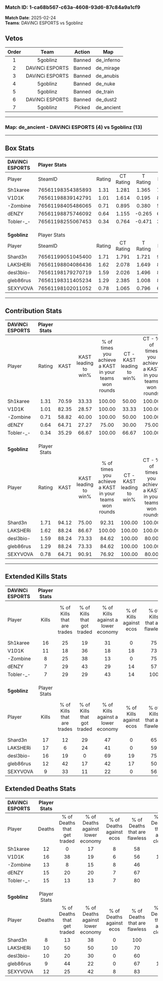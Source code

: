 ### Match ID: 1-ca68b567-c63a-4608-93d6-87c84a9a1cf9  
**Match Date**: 2025-02-24  
**Teams**: DAViNCi ESPORTS vs 5goblinz  

## Vetos  

| Order | Team | Action | Map |
| :---: | :--: | :----: | --- |
| 1 | 5goblinz | Banned | de_inferno |
| 2 | DAViNCi ESPORTS | Banned | de_mirage |
| 3 | DAViNCi ESPORTS | Banned | de_anubis |
| 4 | 5goblinz | Banned | de_nuke |
| 5 | 5goblinz | Banned | de_train |
| 6 | DAViNCi ESPORTS | Banned | de_dust2 |
| 7 | 5goblinz | Picked | de_ancient |

---  

### **Map**: de_ancient - DAViNCi ESPORTS (4) vs 5goblinz (13)  
---  

## Box Stats  

| **DAViNCi ESPORTS** | Player Stats      |        |           |          |       |       |       |         |        |      |     |
| :- | :- | :-: | :-: | :-: | :-: | :-: | :-: | :-: | :-: | :-: | :-: |
| Player              | SteamID           | Rating | CT Rating | T Rating | KAST  |  ADR  | Kills | Assists | Deaths | K/D  | HS% |
| Sh1karee            | 76561198354385893 |  1.31  |   1.281   |  1.365   | 70.59 | 89.2  |  16   |    1    |   12   | 1.33 | 43  |
| V1D1K               | 76561198839142791 |  1.01  |   1.614   |  0.195   | 82.35 | 78.7  |  11   |    6    |   16   | 0.69 | 54  |
| -Zombine            | 76561198405486065 |  0.71  |   0.895   |  0.380   | 58.82 | 62.0  |   8   |    4    |   13   | 0.62 | 75  |
| dENZY               | 76561198875746092 |  0.64  |   1.155   |  -0.265  | 64.71 | 60.2  |   7   |    5    |   15   | 0.47 | 57  |
| Tobler-_-           | 76561198255067453 |  0.34  |   0.764   |  -0.471  | 35.29 | 39.6  |   7   |    1    |   15   | 0.47 | 71  |
|                     |                   |        |           |          |       |       |       |         |        |      |     |
|                     |                   |        |           |          |       |       |       |         |        |      |     |
|                     |                   |        |           |          |       |       |       |         |        |      |     |
| **5goblinz**        | Player Stats      |        |           |          |       |       |       |         |        |      |     |
| Player              | SteamID           | Rating | CT Rating | T Rating | KAST  |  ADR  | Kills | Assists | Deaths | K/D  | HS% |
| Shard3n             | 76561199051045400 |  1.71  |   1.791   |  1.721   | 94.12 | 104.5 |  17   |    2    |   8    | 2.13 | 70  |
| LAKSHERi            | 76561198804086436 |  1.62  |   2.078   |  1.649   | 88.24 | 100.3 |  17   |    7    |   10   | 1.70 | 52  |
| desl3bio-           | 76561198179270719 |  1.59  |   2.026   |  1.496   | 88.24 | 106.6 |  16   |    7    |   10   | 1.60 | 56  |
| gleb86rus           | 76561198311405234 |  1.29  |   2.385   |  1.008   | 88.24 | 70.2  |  12   |    5    |   9    | 1.33 | 50  |
| SEXYVOVA            | 76561198102011052 |  0.78  |   1.065   |  0.796   | 64.71 | 50.0  |   9   |    1    |   12   | 0.75 | 55  |
---  

## Contribution Stats  

| **DAViNCi ESPORTS** | Player Stats |       |                      |                                                        |                           |                                                             |                          |                                                            |
| :- | :-: | :-: | :-: | :-: | :-: | :-: | :-: | :-: |
| Player              |    Rating    | KAST  | KAST leading to win% | % of times you achieve a KAST in your teams won rounds | CT - KAST leading to win% | CT - % of times you achieve a KAST in your teams won rounds | T - KAST leading to win% | T - % of times you achieve a KAST in your teams won rounds |
| Sh1karee            |     1.31     | 70.59 |        33.33         |                         100.00                         |           50.00           |                           100.00                            |           0.00           |                            0.00                            |
| V1D1K               |     1.01     | 82.35 |        28.57         |                         100.00                         |           33.33           |                           100.00                            |           0.00           |                            0.00                            |
| -Zombine            |     0.71     | 58.82 |        40.00         |                         100.00                         |           50.00           |                           100.00                            |           0.00           |                            0.00                            |
| dENZY               |     0.64     | 64.71 |        27.27         |                         75.00                          |           30.00           |                            75.00                            |           0.00           |                            0.00                            |
| Tobler-_-           |     0.34     | 35.29 |        66.67         |                         100.00                         |           66.67           |                           100.00                            |           0.00           |                            0.00                            |
|                     |              |       |                      |                                                        |                           |                                                             |                          |                                                            |
|                     |              |       |                      |                                                        |                           |                                                             |                          |                                                            |
|                     |              |       |                      |                                                        |                           |                                                             |                          |                                                            |
| **5goblinz**        | Player Stats |       |                      |                                                        |                           |                                                             |                          |                                                            |
| Player              |    Rating    | KAST  | KAST leading to win% | % of times you achieve a KAST in your teams won rounds | CT - KAST leading to win% | CT - % of times you achieve a KAST in your teams won rounds | T - KAST leading to win% | T - % of times you achieve a KAST in your teams won rounds |
| Shard3n             |     1.71     | 94.12 |        75.00         |                         92.31                          |          100.00           |                           100.00                            |          63.64           |                           87.50                            |
| LAKSHERi            |     1.62     | 88.24 |        86.67         |                         100.00                         |          100.00           |                           100.00                            |          80.00           |                           100.00                           |
| desl3bio-           |     1.59     | 88.24 |        73.33         |                         84.62                          |          100.00           |                            80.00                            |          63.64           |                           87.50                            |
| gleb86rus           |     1.29     | 88.24 |        73.33         |                         84.62                          |          100.00           |                           100.00                            |          60.00           |                           75.00                            |
| SEXYVOVA            |     0.78     | 64.71 |        90.91         |                         76.92                          |          100.00           |                            80.00                            |          85.71           |                           75.00                            |
---  

## Extended Kills Stats  

| **DAViNCi ESPORTS** | Player Stats |                            |                            |                                    |                         |                              |                                 |                                       |                    |           |
| :- | :-: | :-: | :-: | :-: | :-: | :-: | :-: | :-: | :-: | :-: |
| Player              |    Kills     | % of Kills that are trades | % of Kills that got traded | % of Kills against a lower economy | % of Kills against ecos | % of Kills that are flawless | % of Kills that are close duels | % of Kills that are assisted by flash | Pistol Round Kills | AWP Kills |
| Sh1karee            |      16      |             25             |             19             |                 31                 |            0            |              75              |                0                |                   6                   |         7          |     2     |
| V1D1K               |      11      |             18             |             36             |                 18                 |           18            |              73              |                0                |                   9                   |         0          |     2     |
| -Zombine            |      8       |             25             |             38             |                 13                 |            0            |              75              |               13                |                   0                   |         0          |     2     |
| dENZY               |      7       |             29             |             43             |                 29                 |           14            |              57              |                0                |                   0                   |         0          |     1     |
| Tobler-_-           |      7       |             29             |             29             |                 43                 |           14            |             100              |                0                |                   0                   |         0          |     0     |
|                     |              |                            |                            |                                    |                         |                              |                                 |                                       |                    |           |
|                     |              |                            |                            |                                    |                         |                              |                                 |                                       |                    |           |
|                     |              |                            |                            |                                    |                         |                              |                                 |                                       |                    |           |
| **5goblinz**        | Player Stats |                            |                            |                                    |                         |                              |                                 |                                       |                    |           |
| Player              |    Kills     | % of Kills that are trades | % of Kills that got traded | % of Kills against a lower economy | % of Kills against ecos | % of Kills that are flawless | % of Kills that are close duels | % of Kills that are assisted by flash | Pistol Round Kills | AWP Kills |
| Shard3n             |      17      |             12             |             29             |                 47                 |            0            |              65              |                6                |                   6                   |         0          |     3     |
| LAKSHERi            |      17      |             6              |             24             |                 41                 |            0            |              59              |                6                |                   0                   |         0          |     2     |
| desl3bio-           |      16      |             19             |             0              |                 69                 |           19            |              75              |                0                |                   0                   |         0          |     0     |
| gleb86rus           |      12      |             42             |             17             |                 42                 |           17            |              50              |               17                |                   0                   |         0          |     0     |
| SEXYVOVA            |      9       |             33             |             11             |                 22                 |            0            |              56              |                0                |                   0                   |         1          |     2     |
## Extended Deaths Stats  

| **DAViNCi ESPORTS** | Player Stats |                             |                                   |                          |                               |                            |                           |               |
| :- | :-: | :-: | :-: | :-: | :-: | :-: | :-: | :-: |
| Player              |    Deaths    | % of Deaths that get traded | % of Deaths against lower economy | % of Deaths against ecos | % of Deaths that are flawless | % of Deaths that are close | % of Deaths while blinded | Deaths to AWP |
| Sh1karee            |      12      |              0              |                17                 |            8             |              58               |             0              |             0             |       0       |
| V1D1K               |      16      |             38              |                19                 |            6             |              56               |             13             |             0             |       0       |
| -Zombine            |      13      |              8              |                15                 |            8             |              46               |             8              |             0             |       1       |
| dENZY               |      15      |             20              |                20                 |            7             |              67               |             7              |             7             |       0       |
| Tobler-_-           |      15      |             13              |                13                 |            7             |              80               |             0              |             0             |       0       |
|                     |              |                             |                                   |                          |                               |                            |                           |               |
|                     |              |                             |                                   |                          |                               |                            |                           |               |
|                     |              |                             |                                   |                          |                               |                            |                           |               |
| **5goblinz**        | Player Stats |                             |                                   |                          |                               |                            |                           |               |
| Player              |    Deaths    | % of Deaths that get traded | % of Deaths against lower economy | % of Deaths against ecos | % of Deaths that are flawless | % of Deaths that are close | % of Deaths while blinded | Deaths to AWP |
| Shard3n             |      8       |             13              |                38                 |            0             |              100              |             0              |             0             |       1       |
| LAKSHERi            |      10      |             50              |                50                 |            10            |              70               |             0              |            10             |       0       |
| desl3bio-           |      10      |             20              |                30                 |            0             |              60               |             0              |             0             |       3       |
| gleb86rus           |      9       |             44              |                22                 |            0             |              67               |             11             |            11             |       1       |
| SEXYVOVA            |      12      |             25              |                42                 |            8             |              83               |             0              |             0             |       2       |
